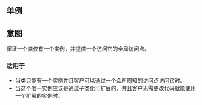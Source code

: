## 单例
## 意图
保证一个类仅有一个实例，并提供一个访问它的全局访问点。


### 适用于

* 当类只能有一个实例并且客户可以通过一个众所周知的访问点访问它时。
* 当这个唯一实例应该是通过子类化可扩展的，并且客户无需更改代码就能使用一个扩展的实例时。
